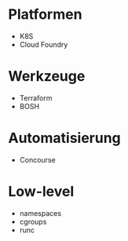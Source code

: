 # Platformen
* K8S
* Cloud Foundry

# Werkzeuge
* Terraform
* BOSH

# Automatisierung
* Concourse

# Low-level
* namespaces
* cgroups
* runc

